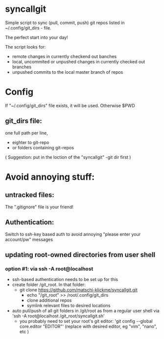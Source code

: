 # syncallgit
Simple script to sync (pull, commit, push) git repos listed in ~/.config/git_dirs - file.

The perfect start into your day!

The script looks for:
* remote changes in currently checkend out banches 
* local, uncommited or unpushed changes in currently checked out branches
* unpushed commits to the local master branch of repos


# Config
If "~/.config/git_dirs" file exists, it will be used. Otherwise $PWD 

## git_dirs file: 
one full path per line,
* eighter to git-repo
* or folders containing git-repos

( Suggestion: put in the loction of the "syncallgit" -git dir first )

# Avoid annoying stuff:

## untracked files: 
The ".gitignore" file is your friend!

## Authentication: 
Switch to ssh-key based auth to avoid annoying "please enter your account/pw" messages 

## updating root-owned directories from user shell

### option #1: via ssh -A root@localhost 
 * ssh-based authentication needs to be set up for this
 * create folder /git_root. In that folder:
     * git clone https://github.com/matschi-klickme/syncallgit.git
        * echo "/git_root" >> /root/.config/git_dirs
        * clone additional repos
        * symlink relevant files to desired locations
 * auto pull/push of all git folders in /git/root as from a regular user shell via 
        'ssh -A root@localhost /git_root/syncallgit.sh' 
    * you probably need to set your root's git editor: 'git config --global core.editor "EDITOR"'   (replace with desired editor, eg "vim", "nano", etc )
